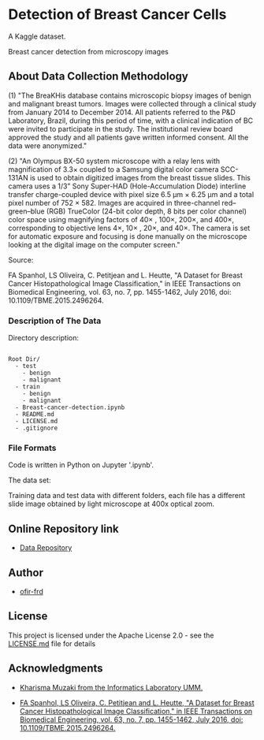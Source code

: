 # Detection of Breast Cancer Cells

A Kaggle dataset.

Breast cancer detection from microscopy images


## About Data Collection Methodology

(1) "The BreaKHis database contains microscopic biopsy images of benign and malignant breast tumors. Images were collected through a clinical study from January 2014 to December 2014. All patients referred to the P&D Laboratory, Brazil, during this period of time, with a clinical indication of BC were invited to participate in the study. The institutional review board approved the study and all patients gave written informed consent. All the data were anonymized."

(2) "An Olympus BX-50 system microscope with a relay lens with magnification of 3.3× coupled to a Samsung digital color camera SCC-131AN is used to obtain digitized images from the breast tissue slides. This camera uses a 1/3” Sony Super-HAD (Hole-Accumulation Diode) interline transfer charge-coupled device with pixel size 6.5 μm ×  6.25 μm and a total pixel number of 752 ×  582. Images are acquired in three-channel red–green–blue (RGB) TrueColor (24-bit color depth, 8 bits per color channel) color space using magnifying factors of 40× , 100×, 200×, and 400×, corresponding to objective lens 4×, 10× , 20×, and 40×. The camera is set for automatic exposure and focusing is done manually on the microscope looking at the digital image on the computer screen."

Source:

FA Spanhol, LS Oliveira, C. Petitjean and L. Heutte, "A Dataset for Breast Cancer Histopathological Image Classification," in IEEE Transactions on Biomedical Engineering, vol. 63, no. 7, pp. 1455-1462, July 2016, doi: 10.1109/TBME.2015.2496264.


### Description of The Data

Directory description:

```

Root Dir/
  - test
    - benign
    - malignant
  - train
    - benign
    - malignant
  - Breast-cancer-detection.ipynb
  - README.md
  - LICENSE.md
  - .gitignore

```


### File Formats

Code is written in Python on Jupyter '.ipynb'.

The data set:

Training data and test data with different folders, each file has a different slide image obtained by light microscope at 400x optical zoom.


## Online Repository link

* [Data Repository](https://www.kaggle.com/forderation/breakhis-400x)


## Author

* [ofir-frd](https://github.com/ofir-frd)


## License

This project is licensed under the Apache License 2.0 - see the [LICENSE.md](https://github.com/ofir-frd/BreaKHis-400X/blob/main/LICENSE) file for details


## Acknowledgments

* [Kharisma Muzaki from the Informatics Laboratory UMM.](https://www.kaggle.com/forderation)

* [FA Spanhol, LS Oliveira, C. Petitjean and L. Heutte, "A Dataset for Breast Cancer Histopathological Image Classification," in IEEE Transactions on Biomedical Engineering, vol. 63, no. 7, pp. 1455-1462, July 2016, doi: 10.1109/TBME.2015.2496264.](https://ieeexplore.ieee.org/document/7312934)
